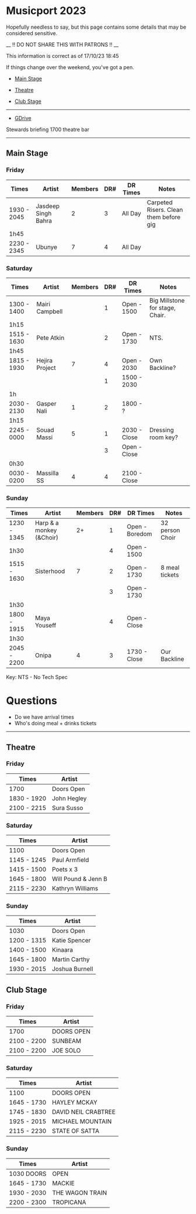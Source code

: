 # Musicport 2023

Hopefully needless to say, but this page contains some details that may be considered sensitive. 

__ !! DO NOT SHARE THIS WITH PATRONS !! __

This information is correct as of 17/10/23 18:45

If things change over the weekend, you've got a pen.

- [Main Stage](Musicport23.md#main-stage)

- [Theatre](Musicport23.md#theatre)

- [Club Stage](Musicport23.md#club-stage)

---

- [GDrive](https://drive.google.com/drive/folders/1gEQrz5yg2ArXwWQ9UqjvI7DMlquL1Rcy)

Stewards briefing 1700 theatre bar

---

## Main Stage

### Friday
| Times | Artist | Members | DR# | DR Times | Notes |
|---|---|---|---|---|---|
| 1930 - 2045 | Jasdeep Singh Bahra | 2 | 3 | All Day | Carpeted Risers. Clean them before gig
| 1h45 |
| 2230 - 2345 | Ubunye | 7| 4|All Day||

### Saturday
| Times | Artist | Members | DR# | DR Times | Notes |
|---|---|---|---|---|---|
| 1300 - 1400 | Mairi Campbell |   | 1 | Open - 1500 | Big Millstone for stage, Chair. |
| 1h15 |
| 1515 - 1630 | Pete Atkin     |   | 2 | Open - 1730 | NTS. |
| 1h45 |
| 1815 - 1930 | Hejira Project | 7 | 4 | Open - 2030 | Own Backline? |
|             |                |   | 1 | 1500 - 2030 |  |
| 1h |
| 2030 - 2130 | Gasper Nali    | 1 | 2 | 1800 - ?    |  |
| 1h15 |
| 2245 - 0000 | Souad Massi    | 5 | 1 | 2030 - Close | Dressing room key? |
|             |                |   | 3 | Open - Close | |
| 0h30 |
| 0030 - 0200 | Massilla SS    | 4 | 4 | 2100 - Close | | 

### Sunday
| Times | Artist | Members | DR# | DR Times | Notes |
|---|---|---|---|---|---|
|  1230 - 1345 | Harp & a monkey (&Choir) | 2+ | 1 | Open - Boredom | 32 person Choir |
| 1h30 | || 4 | Open - 1500 |
|  1515 - 1630 | Sisterhood               |  7 | 2 | Open - 1730 | 8 meal tickets |
|              |                          |    | 3 | Open - 1730 | |
| 1h30 |
|  1800 - 1915 | Maya Youseff             |    | 4 | Open - Close |  |
| 1h30 |
|  2045 - 2200 | Onipa                    | 4  | 3 | 1730 - Close | Our Backline |

Key:
NTS - No Tech Spec

# Questions

- Do we have arrival times 
- Who's doing meal + drinks tickets

---

## Theatre

### Friday

| Times | Artist |
| --- | --- |
| 1700  | Doors Open |
| 1830 - 1920 | John Hegley |
| 2100 - 2215 | Sura Susso |

### Saturday

| Times | Artist |
| --- | --- |
| 1100   | Doors Open |
| 1145 - 1245 | Paul Armfield |
| 1415 - 1500 | Poets x 3 |
| 1645 - 1800 | Will Pound & Jenn B |
| 2115 - 2230 | Kathryn Williams |

### Sunday

| Times | Artist |
| --- | --- |
|1030 | Doors Open |
|1200 - 1315 | Katie Spencer |
|1400 - 1500 | Kinaara |
|1645 - 1800 | Martin Carthy |
|1930 - 2015 | Joshua Burnell |

## Club Stage

### Friday

| Times | Artist |
| --- | --- |
| 1700  | DOORS OPEN
| 2100 - 2200 | SUNBEAM
| 2100 - 2200 | JOE SOLO

### Saturday 

| Times | Artist |
| --- | --- |
| 1100 | DOORS OPEN |
| 1645 - 1730 | HAYLEY MCKAY |
| 1745 - 1830 | DAVID NEIL CRABTREE |
| 1925 - 2015 | MICHAEL MOUNTAIN |
| 2115 - 2230 | STATE OF SATTA |

### Sunday 

| Times | Artist |
| --- | --- |
|1030 DOORS | OPEN |
|1645 - 1730 | MACKIE |
|1930 - 2030 | THE WAGON TRAIN |
|2200 - 2300 | TROPICANA |